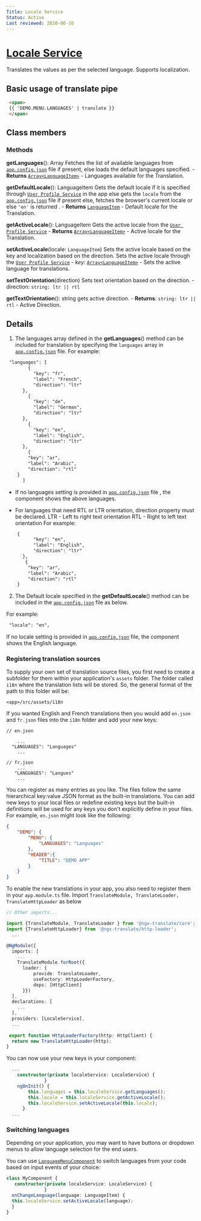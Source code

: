 ```yaml
---
Title: Locale Service
Status: Active
Last reviewed: 2020-06-10
---
```


# [Locale Service](/projects/commons/src/lib/services/locale.service.ts "Defined in locale.service.ts")

Translates the values as per the selected language. Supports localization.

## Basic usage of translate pipe

```html
 <span>
 {{ 'DEMO.MENU.LANGUAGES' | translate }}
 </span>
```

## Class members

### Methods

 **getLanguages**(): Array<LanguageItem>
    Fetches the list of available languages from  [`app.config.json`](/projects/demo-app/src/assets/app.config.json/) file if present, else loads the default languages specified.
     -   **Returns** [`Array<LanguageItem>`](/projects/commons/src/lib/services/locale.service.ts) - Languages available for the Translation.

 **getDefaultLocale**(): LanguageItem
    Gets the default locale if it is specified through [`User Profile Service`](/projects/commons/src/lib/services/user-profile.service.ts) in the app else gets the `locale` from the [`app.config.json`](/projects/demo-app/src/assets/app.config.json/) file if present else, fetches the browser's current locale or else `'en'` is returned .
     -   **Returns** [`LanguageItem`](/projects/commons/src/lib/services/locale.service.ts) - Default locale for the Translation.
     
 **getActiveLocale**(): LanguageItem
    Gets the active locale from the [`User Profile Service`](/projects/commons/src/lib/services/user-profile.service.ts)
     -   **Returns** [`Array<LanguageItem>`](/projects/commons/src/lib/services/locale.service.ts)  - Active locale for the Translation.
     
 **setActiveLocale**(locale: `LanguageItem`)
    Sets the active locale based on the key and localization based on the direction.
    Sets the active locale through the [`User Profile Service`](/projects/commons/src/lib/services/user-profile.service.ts)
      -   _key:_ [`Array<LanguageItem>`](/projects/commons/src/lib/services/locale.service.ts)  - Sets the active language for translations.

 **setTextOrientation**(direction)
    Sets text orientation based on the direction. 
    -direction: `string: ltr || rtl`
    
 **getTextOrientation**(): string
    gets active direction. 
      -   **Returns**: `string: ltr || rtl` - Active Direction.
      
## Details
1. The languages array defined in the  **getLanguages**() method can be included for translation by specifying the `languages` array in [`app.config.json`](/projects/demo-app/src/assets/app.config.json/) file.
For example:
```html
 "languages": [
        {
          "key": "fr",
          "label": "French",
          "direction": "ltr"
      },
        {
          "key": "de",
          "label": "German",
          "direction": "ltr"
      },
        {
          "key": "en",
          "label": "English",
          "direction": "ltr"
      },
        {
        "key": "ar",
        "label": "Arabic",
        "direction": "rtl"
    }
      ]
```
- If no languages setting is provided in [`app.config.json`](/projects/demo-app/src/assets/app.config.json/) file , the component shows the above languages.

- For languages that need RTL or LTR orientation, direction property must be declared. 
         LTR - Left to right text orientation
         RTL - Right to left text orientation
For example:
```html
    {
          "key": "en",
          "label": "English",
          "direction": "ltr"
      },
       {
        "key": "ar",
        "label": "Arabic",
        "direction": "rtl"
    } 
```
2. The Default locale specified in the  **getDefaultLocale**() method can be included in the [`app.config.json`](/projects/demo-app/src/assets/app.config.json/) file as below.

For example:
```html
 "locale": "en",
 ```
 If no locale setting is provided in [`app.config.json`](/projects/demo-app/src/assets/app.config.json/) file, the component shows the English language.
 
 
 ### Registering translation sources

To supply your own set of translation source files, you first need to create a subfolder for them within your application's `assets` folder. The folder called `i18n` where the translation lists will be stored. So, the general format of the path to this folder will be:

`<app>/src/assets/i18n`

If you wanted English and French translations then you would add
`en.json` and `fr.json` files into the `i18n` folder and add your new keys:

    // en.json

        ...
      "LANGUAGES": "Languages"
        ...

    // fr.json
        ...
       "LANGUAGES": "Langues"
        ...
You can register as many entries as you like. The files follow the same hierarchical key:value JSON format as the built-in translations. You can add new keys to your local files or redefine existing keys but the built-in definitions
will be used for any keys you don't explicitly define in your files. For example, `en.json` might look like the following:

```json
{
    "DEMO": {
        "MENU": {
            "LANGUAGES": "Languages"
        },
        "HEADER":{
            "TITLE": "DEMO APP"
        }
    }
}
```

To enable the new translations in your app, you also need to register them in your `app.module.ts` file. Import `TranslateModule, TranslateLoader, TranslateHttpLoader` as below
```ts
// Other imports...

import {TranslateModule, TranslateLoader } from '@ngx-translate/core';
import {TranslateHttpLoader} from '@ngx-translate/http-loader';
  ...

@NgModule({
  imports: [
    ...
    TranslateModule.forRoot({
      loader: {
          provide: TranslateLoader,
          useFactory: HttpLoaderFactory,
          deps: [HttpClient]
      }})
  ],
  declarations: [
    ...
  ],
  providers: [LocaleService],
  ...
  
 export function HttpLoaderFactory(http: HttpClient) {
  return new TranslateHttpLoader(http);
}
```
You can now use your new keys in your component:
```ts
  ...
    constructor(private localeService: LocaleService) {
              }
    ngOnInit() {
        this.languages = this.localeService.getLanguages();
        this.locale = this.localeService.getActiveLocale();
        this.localeService.setActiveLocale(this.locale);
      }
  ...
```
### Switching languages

Depending on your application, you may want to have buttons or dropdown menus to allow language selection for the end users.

You can use [`LanguageMenuComponent`](/docs/components/language-menu.component.md) to switch languages from your code based on input events of your choice:
```ts
class MyComponent {
   constructor(private localeService: LocaleService) {
              }
  onChangeLanguage(language: LanguageItem) {
  this.localeService.setActiveLocale(language);
  }
}
```
 